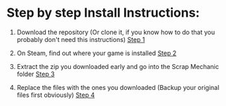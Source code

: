 # Step by step Install Instructions:

1. Download the repository (Or clone it, if you know how to do that you probably don't need this instructions)
[Step 1](./inst01.png)

2. On Steam, find out where your game is installed
[Step 2](./inst02.png)

3. Extract the zip you downloaded early and go into the Scrap Mechanic folder
[Step 3](./inst03.png)

4. Replace the files with the ones you downloaded (Backup your original files first obviously)
[Step 4](./inst04.png)
